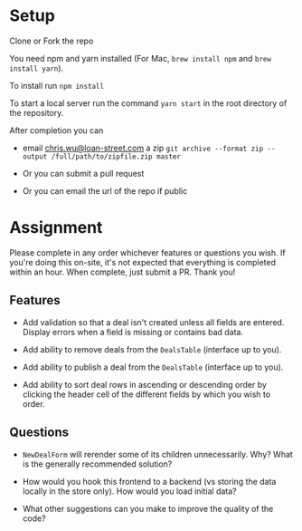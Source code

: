 # Setup

Clone or Fork the repo 

You need npm and yarn installed (For Mac, `brew install npm` and `brew install yarn`).

To install run `npm install`

To start a local server run the command `yarn start` in the root directory of the repository.

After completion you can 

- email chris.wu@loan-street.com a zip
`git archive --format zip --output /full/path/to/zipfile.zip master`

- Or you can submit a pull request

- Or you can email the url of the repo if public

# Assignment

Please complete in any order whichever features or questions you wish. If you're doing this on-site, it's not expected that everything is completed within an hour.  When complete, just submit a PR.  Thank you!

## Features

* Add validation so that a deal isn't created unless all fields are entered.  Display errors when a field is missing or contains bad data.

* Add ability to remove deals from the `DealsTable` (interface up to you).

* Add ability to publish a deal from the `DealsTable` (interface up to you).

* Add ability to sort deal rows in ascending or descending order by clicking the header cell of the different fields by which you wish to order.

## Questions

* `NewDealForm` will rerender some of its children unnecessarily.  Why? What is the generally recommended solution?

* How would you hook this frontend to a backend (vs storing the data locally in the store only).  How would you load initial data?

* What other suggestions can you make to improve the quality of the code?

